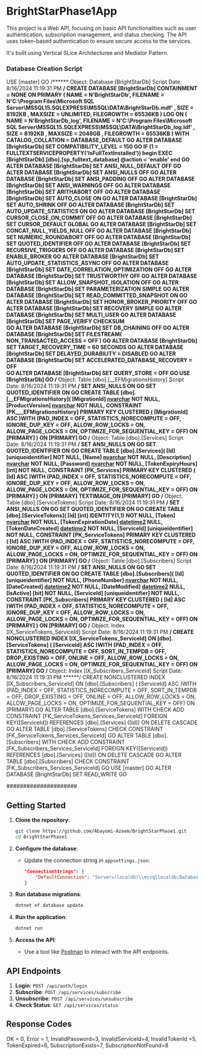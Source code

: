 # BrightStarPhase1App

This project is a Web API, focusing on basic API functionalities such as user authentication, subscription management, and status checking. The API uses token-based authentication to ensure secure access to the services.

It's built using Vertical SLice Architecturee and Mediator Pattern.


### Database Creation Script
USE [master]
GO
/****** Object:  Database [BrightStarDb]    Script Date: 8/16/2024 11:19:31 PM ******/
CREATE DATABASE [BrightStarDb]
 CONTAINMENT = NONE
 ON  PRIMARY 
( NAME = N'BrightStarDb', FILENAME = N'C:\Program Files\Microsoft SQL Server\MSSQL15.SQLEXPRESS\MSSQL\DATA\BrightStarDb.mdf' , SIZE = 8192KB , MAXSIZE = UNLIMITED, FILEGROWTH = 65536KB )
 LOG ON 
( NAME = N'BrightStarDb_log', FILENAME = N'C:\Program Files\Microsoft SQL Server\MSSQL15.SQLEXPRESS\MSSQL\DATA\BrightStarDb_log.ldf' , SIZE = 8192KB , MAXSIZE = 2048GB , FILEGROWTH = 65536KB )
 WITH CATALOG_COLLATION = DATABASE_DEFAULT
GO
ALTER DATABASE [BrightStarDb] SET COMPATIBILITY_LEVEL = 150
GO
IF (1 = FULLTEXTSERVICEPROPERTY('IsFullTextInstalled'))
begin
EXEC [BrightStarDb].[dbo].[sp_fulltext_database] @action = 'enable'
end
GO
ALTER DATABASE [BrightStarDb] SET ANSI_NULL_DEFAULT OFF 
GO
ALTER DATABASE [BrightStarDb] SET ANSI_NULLS OFF 
GO
ALTER DATABASE [BrightStarDb] SET ANSI_PADDING OFF 
GO
ALTER DATABASE [BrightStarDb] SET ANSI_WARNINGS OFF 
GO
ALTER DATABASE [BrightStarDb] SET ARITHABORT OFF 
GO
ALTER DATABASE [BrightStarDb] SET AUTO_CLOSE ON 
GO
ALTER DATABASE [BrightStarDb] SET AUTO_SHRINK OFF 
GO
ALTER DATABASE [BrightStarDb] SET AUTO_UPDATE_STATISTICS ON 
GO
ALTER DATABASE [BrightStarDb] SET CURSOR_CLOSE_ON_COMMIT OFF 
GO
ALTER DATABASE [BrightStarDb] SET CURSOR_DEFAULT  GLOBAL 
GO
ALTER DATABASE [BrightStarDb] SET CONCAT_NULL_YIELDS_NULL OFF 
GO
ALTER DATABASE [BrightStarDb] SET NUMERIC_ROUNDABORT OFF 
GO
ALTER DATABASE [BrightStarDb] SET QUOTED_IDENTIFIER OFF 
GO
ALTER DATABASE [BrightStarDb] SET RECURSIVE_TRIGGERS OFF 
GO
ALTER DATABASE [BrightStarDb] SET  ENABLE_BROKER 
GO
ALTER DATABASE [BrightStarDb] SET AUTO_UPDATE_STATISTICS_ASYNC OFF 
GO
ALTER DATABASE [BrightStarDb] SET DATE_CORRELATION_OPTIMIZATION OFF 
GO
ALTER DATABASE [BrightStarDb] SET TRUSTWORTHY OFF 
GO
ALTER DATABASE [BrightStarDb] SET ALLOW_SNAPSHOT_ISOLATION OFF 
GO
ALTER DATABASE [BrightStarDb] SET PARAMETERIZATION SIMPLE 
GO
ALTER DATABASE [BrightStarDb] SET READ_COMMITTED_SNAPSHOT ON 
GO
ALTER DATABASE [BrightStarDb] SET HONOR_BROKER_PRIORITY OFF 
GO
ALTER DATABASE [BrightStarDb] SET RECOVERY SIMPLE 
GO
ALTER DATABASE [BrightStarDb] SET  MULTI_USER 
GO
ALTER DATABASE [BrightStarDb] SET PAGE_VERIFY CHECKSUM  
GO
ALTER DATABASE [BrightStarDb] SET DB_CHAINING OFF 
GO
ALTER DATABASE [BrightStarDb] SET FILESTREAM( NON_TRANSACTED_ACCESS = OFF ) 
GO
ALTER DATABASE [BrightStarDb] SET TARGET_RECOVERY_TIME = 60 SECONDS 
GO
ALTER DATABASE [BrightStarDb] SET DELAYED_DURABILITY = DISABLED 
GO
ALTER DATABASE [BrightStarDb] SET ACCELERATED_DATABASE_RECOVERY = OFF  
GO
ALTER DATABASE [BrightStarDb] SET QUERY_STORE = OFF
GO
USE [BrightStarDb]
GO
/****** Object:  Table [dbo].[__EFMigrationsHistory]    Script Date: 8/16/2024 11:19:31 PM ******/
SET ANSI_NULLS ON
GO
SET QUOTED_IDENTIFIER ON
GO
CREATE TABLE [dbo].[__EFMigrationsHistory](
	[MigrationId] [nvarchar](150) NOT NULL,
	[ProductVersion] [nvarchar](32) NOT NULL,
 CONSTRAINT [PK___EFMigrationsHistory] PRIMARY KEY CLUSTERED 
(
	[MigrationId] ASC
)WITH (PAD_INDEX = OFF, STATISTICS_NORECOMPUTE = OFF, IGNORE_DUP_KEY = OFF, ALLOW_ROW_LOCKS = ON, ALLOW_PAGE_LOCKS = ON, OPTIMIZE_FOR_SEQUENTIAL_KEY = OFF) ON [PRIMARY]
) ON [PRIMARY]
GO
/****** Object:  Table [dbo].[Services]    Script Date: 8/16/2024 11:19:31 PM ******/
SET ANSI_NULLS ON
GO
SET QUOTED_IDENTIFIER ON
GO
CREATE TABLE [dbo].[Services](
	[Id] [uniqueidentifier] NOT NULL,
	[Name] [nvarchar](100) NOT NULL,
	[Description] [nvarchar](500) NOT NULL,
	[Password] [nvarchar](max) NOT NULL,
	[TokenExpiryHours] [int] NOT NULL,
 CONSTRAINT [PK_Services] PRIMARY KEY CLUSTERED 
(
	[Id] ASC
)WITH (PAD_INDEX = OFF, STATISTICS_NORECOMPUTE = OFF, IGNORE_DUP_KEY = OFF, ALLOW_ROW_LOCKS = ON, ALLOW_PAGE_LOCKS = ON, OPTIMIZE_FOR_SEQUENTIAL_KEY = OFF) ON [PRIMARY]
) ON [PRIMARY] TEXTIMAGE_ON [PRIMARY]
GO
/****** Object:  Table [dbo].[ServiceTokens]    Script Date: 8/16/2024 11:19:31 PM ******/
SET ANSI_NULLS ON
GO
SET QUOTED_IDENTIFIER ON
GO
CREATE TABLE [dbo].[ServiceTokens](
	[Id] [int] IDENTITY(1,1) NOT NULL,
	[Token] [nvarchar](100) NOT NULL,
	[TokenExpirationDate] [datetime2](7) NULL,
	[TokenDateCreated] [datetime2](7) NOT NULL,
	[ServiceId] [uniqueidentifier] NOT NULL,
 CONSTRAINT [PK_ServiceTokens] PRIMARY KEY CLUSTERED 
(
	[Id] ASC
)WITH (PAD_INDEX = OFF, STATISTICS_NORECOMPUTE = OFF, IGNORE_DUP_KEY = OFF, ALLOW_ROW_LOCKS = ON, ALLOW_PAGE_LOCKS = ON, OPTIMIZE_FOR_SEQUENTIAL_KEY = OFF) ON [PRIMARY]
) ON [PRIMARY]
GO
/****** Object:  Table [dbo].[Subscribers]    Script Date: 8/16/2024 11:19:31 PM ******/
SET ANSI_NULLS ON
GO
SET QUOTED_IDENTIFIER ON
GO
CREATE TABLE [dbo].[Subscribers](
	[Id] [uniqueidentifier] NOT NULL,
	[PhoneNumber] [nvarchar](20) NOT NULL,
	[DateCreated] [datetime2](7) NOT NULL,
	[DateModified] [datetime2](7) NULL,
	[IsActive] [bit] NOT NULL,
	[ServiceId] [uniqueidentifier] NOT NULL,
 CONSTRAINT [PK_Subscribers] PRIMARY KEY CLUSTERED 
(
	[Id] ASC
)WITH (PAD_INDEX = OFF, STATISTICS_NORECOMPUTE = OFF, IGNORE_DUP_KEY = OFF, ALLOW_ROW_LOCKS = ON, ALLOW_PAGE_LOCKS = ON, OPTIMIZE_FOR_SEQUENTIAL_KEY = OFF) ON [PRIMARY]
) ON [PRIMARY]
GO
/****** Object:  Index [IX_ServiceTokens_ServiceId]    Script Date: 8/16/2024 11:19:31 PM ******/
CREATE NONCLUSTERED INDEX [IX_ServiceTokens_ServiceId] ON [dbo].[ServiceTokens]
(
	[ServiceId] ASC
)WITH (PAD_INDEX = OFF, STATISTICS_NORECOMPUTE = OFF, SORT_IN_TEMPDB = OFF, DROP_EXISTING = OFF, ONLINE = OFF, ALLOW_ROW_LOCKS = ON, ALLOW_PAGE_LOCKS = ON, OPTIMIZE_FOR_SEQUENTIAL_KEY = OFF) ON [PRIMARY]
GO
/****** Object:  Index [IX_Subscribers_ServiceId]    Script Date: 8/16/2024 11:19:31 PM ******/
CREATE NONCLUSTERED INDEX [IX_Subscribers_ServiceId] ON [dbo].[Subscribers]
(
	[ServiceId] ASC
)WITH (PAD_INDEX = OFF, STATISTICS_NORECOMPUTE = OFF, SORT_IN_TEMPDB = OFF, DROP_EXISTING = OFF, ONLINE = OFF, ALLOW_ROW_LOCKS = ON, ALLOW_PAGE_LOCKS = ON, OPTIMIZE_FOR_SEQUENTIAL_KEY = OFF) ON [PRIMARY]
GO
ALTER TABLE [dbo].[ServiceTokens]  WITH CHECK ADD  CONSTRAINT [FK_ServiceTokens_Services_ServiceId] FOREIGN KEY([ServiceId])
REFERENCES [dbo].[Services] ([Id])
ON DELETE CASCADE
GO
ALTER TABLE [dbo].[ServiceTokens] CHECK CONSTRAINT [FK_ServiceTokens_Services_ServiceId]
GO
ALTER TABLE [dbo].[Subscribers]  WITH CHECK ADD  CONSTRAINT [FK_Subscribers_Services_ServiceId] FOREIGN KEY([ServiceId])
REFERENCES [dbo].[Services] ([Id])
ON DELETE CASCADE
GO
ALTER TABLE [dbo].[Subscribers] CHECK CONSTRAINT [FK_Subscribers_Services_ServiceId]
GO
USE [master]
GO
ALTER DATABASE [BrightStarDb] SET  READ_WRITE 
GO


#####################
## Getting Started

1. **Clone the repository**:
    ```bash
    git clone https://github.com/Abayomi-Azeem/BrightStarPhase1.git
    cd BrightStarPhase1
    ```

2. **Configure the database**:
   - Update the connection string in `appsettings.json`:
     ```json
     "ConnectionStrings": {
         "DefaultConnection": "Server=(localdb)\\mssqllocaldb;Database=BrightStarPhase1tDb;Trusted_Connection=True;"
     }
     ```

3. **Run database migrations**:
    ```bash
    dotnet ef database update
    ```

4. **Run the application**:
    ```bash
    dotnet run
    ```

5. **Access the API**:
   - Use a tool like [Postman](https://www.postman.com/) to interact with the API endpoints.

## API Endpoints

1. **Login**: `POST /api/auth/login`
2. **Subscribe**: `POST /api/services/subscribe`
3. **Unsubscribe**: `POST /api/services/unsubscribe`
4. **Check Status**: `GET /api/services/status`

## Response Codes
OK = 0,
Error = 1,
InvalidPassword=3,
InvalidServiceId=4,
InvalidTokenId =5,
TokenExpired=6,
SubscriptionExists=7,
SubscriptionNotFound=8

